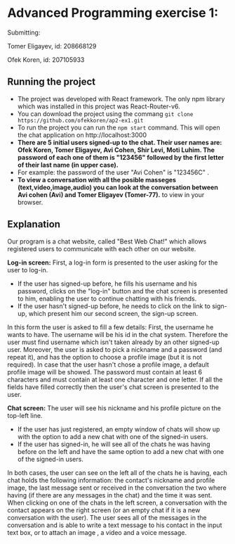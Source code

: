 ﻿# Advanced Programming exercise 1:
Submitting:

Tomer Eligayev, id: 208668129

Ofek Koren, id: 207105933

## **Running the project**	
- The project was developed with React framework.
The only npm library which was installed in this project was React-Router-v6.
- You can download the project using the commang `git clone https://github.com/ofekkoren/ap2-ex1.git`
- To run the project you can run the `npm start` command. This will open the chat application on http://localhost:3000
- **There are 5 initial users signed-up to the chat. Their user names are: Ofek Koren, Tomer Eligayev, Avi Cohen, Shir Levi, Moti Luhim. The password of each one of them is "123456" followed by the first letter of their last name (in upper case).** 
- For example: the password of the user "Avi Cohen" is "123456C" .
- **To view a conversation with all the posible masseges (text,video,image,audio) you can look at the conversation between Avi cohen (Avi) and Tomer Eligayev (Tomer-77).**		 to view in your browser.				

## **Explanation**
Our program is a chat website, called "Best Web Chat!" which allows registered users to communicate with each other on our website.

**Log-in screen:**
First, a log-in form is presented to the user asking for the user to log-in.
 - If the user has signed-up before, he fills his username and his password,  clicks on the "log-in" button and the chat screen is presented to him, enabling the user to continue chatting with his friends.
 - If the user hasn't signed-up before, he needs to click on the link to sign-up, which present him our second screen, the sign-up screen. 

In this form the user is asked to fill a few details: First, the username he wants to have. The username will be his id in the chat system. Therefore the user must find username which isn't taken already by  an other signed-up user.
Moreover, the user is asked to pick a nickname and a password (and repeat it), and has the option to choose a profile image (but it is not required). In case that the user hasn't chose a profile image, a default profile image will be showed.
The password must contain at least 6 characters and must contain at least one character and one letter.
If all the fields have filled correctly then the user's chat screen is presented to the user.


**Chat screen:**
The user will see his nickname and his profile picture on the top-left line.
- If the user has just registered, an empty window of chats will show up with the option to add a new chat with one of the signed-in users.
- If the user has signed-in, he will see all of the chats he was having before on the left and have the same option to add a new chat with one of the signed-in users.

In both cases, the user can see on the left all of the chats he is having, each chat holds the following information: the contact's nickname and profile image, the last message sent or received in the conversation the two where having (if there are any messages in the chat) and the time it was sent.
When clicking on one of the chats in the left screen, a conversation with the contact appears on the right screen (or an empty chat if it is a new conversation with the user). The user sees all of the messages in the conversation and is able to write a text message to his contact in the input text box, or to attach an image , a video and a voice message.

